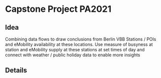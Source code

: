 # Capstone Project PA2021

## Idea ##  
Combining data flows to draw conclusions from Berlin VBB Stations / POIs and eMobility availability at these locations.
Use measure of busyness at station and eMobility supply at these stations at set times of day and connect with weather / public holiday data to enable more insights

## Details ##
